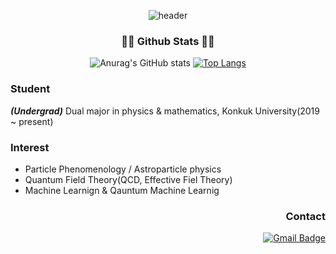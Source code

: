 <div align='center'>
  
![header](https://capsule-render.vercel.app/api?type=waving&color=0:fffefe,100:41b883&fontColor=273849&text=Hi!%20This%20is%20Heechan.&fontSize=35)

</div>


<h3 align="center">👩‍💻 Github Stats 👩‍💻</h3>
<div align='center'>

  ![Anurag's GitHub stats](https://github-readme-stats.vercel.app/api?username=HeechanYi&theme=vue&show_icons=true&hide=prs,contribs)
  [![Top Langs](https://github-readme-stats.vercel.app/api/top-langs/?username=HeechanYi&layout=compact&theme=vue)](https://github.com/anuraghazra/github-readme-stats)
  
</div>

### Student
***(Undergrad)*** Dual major in physics & mathematics, Konkuk University(2019 ~ present)

### Interest
- Particle Phenomenology / Astroparticle physics
- Quantum Field Theory(QCD, Effective Fiel Theory)
- Machine Learnign & Qauntum Machine Learnig

<h3 align="right">Contact</h3>
<div align="right">

  [![Gmail Badge](https://img.shields.io/badge/Gmail-d14836?style=flat-square&logo=Gmail&logoColor=white&link=mailto:huichan320@gmail.com)](mailto:huichan320@gmail.com)
  
</div>



<!--
**HeechanYi/HeechanYi** is a ✨ _special_ ✨ repository because its `README.md` (this file) appears on your GitHub profile.

Here are some ideas to get you started:

- 🔭 I’m currently working on ...
- 🌱 I’m currently learning ...
- 👯 I’m looking to collaborate on ...
- 🤔 I’m looking for help with ...
- 💬 Ask me about ...
- 📫 How to reach me: ...
- 😄 Pronouns: ...
- ⚡ Fun fact: ...
-->
